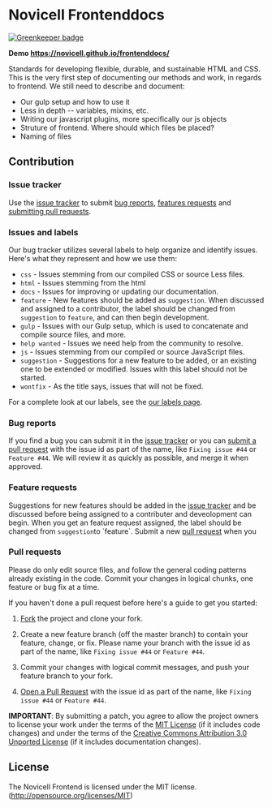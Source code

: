 # Novicell Frontenddocs

[![Greenkeeper badge](https://badges.greenkeeper.io/Novicell/frontenddocs.svg)](https://greenkeeper.io/)

**Demo https://novicell.github.io/frontenddocs/**

Standards for developing flexible, durable, and sustainable HTML and CSS.
This is the very first step of documenting our methods and work, in regards to frontend.
We still need to describe and document:
* Our gulp setup and how to use it
* Less in depth -- variables, mixins, etc.
* Writing our javascript plugins, more specifically our js objects
* Struture of frontend. Where should which files be placed?
* Naming of files


## Contribution

### Issue tracker

Use the [issue tracker](https://github.com/Novicell/frontenddocs/issues) to submit [bug reports](#bug-reports), [features requests](#feature-requests)
and [submitting pull requests](#pull-requests).

### Issues and labels

Our bug tracker utilizes several labels to help organize and identify issues. Here's what they represent and how we use them:

- `css` - Issues stemming from our compiled CSS or source Less files.
- `html` - Issues stemming from the html
- `docs` - Issues for improving or updating our documentation.
- `feature` - New features should be added as `suggestion`. When discussed and assigned to a contributor, the label should be changed from `suggestion` to `feature`, and can then begin development.
- `gulp` - Issues with our Gulp setup, which is used to concatenate and compile source files, and more.
- `help wanted` - Issues we need help from the community to resolve.
- `js` - Issues stemming from our compiled or source JavaScript files.
- `suggestion` - Suggestions for a new feature to be added, or an existing one to be extended or modified. Issues with this label should not be started.
- `wontfix` - As the title says, issues that will not be fixed.

For a complete look at our labels, see the [our labels page](https://github.com/Novicell/frontenddocs/labels).

### Bug reports

If you find a bug you can submit it in the [issue tracker](https://github.com/Novicell/frontenddocs/issues) or you can [submit a pull request](#pull-rquest) with the issue id as part of the name, like `Fixing issue #44` or `Feature #44`. We will review it as quickly as possible, and merge it when approved.

### Feature requests

Suggestions for new features should be added in the [issue tracker](https://github.com/Novicell/frontenddocs/issues) and be discussed before being assigned to a contributer and deveolopment can begin. 
When you get an feature request assigned, the label should be changed from `suggestion`to ´feature`. Submit a new [pull request](#pull-rquest) when you

### Pull requests

Please do only edit source files, and follow the general coding patterns already existing in the code. Commit your changes in logical chunks, one feature or bug fix at a time.

If you haven't done a pull request before here's a guide to get you started:

1. [Fork](https://help.github.com/fork-a-repo/) the project and clone your fork.

2. Create a new feature branch (off the master branch) to contain your feature, change, or fix.
   Please name your branch with the issue id as part of the name, like `Fixing issue #44` or `Feature #44`.

3. Commit your changes with logical commit messages, and push your feature branch to your fork.

4. [Open a Pull Request](https://help.github.com/articles/using-pull-requests/)
    with the issue id as part of the name, like `Fixing issue #44` or `Feature #44`.

**IMPORTANT**: By submitting a patch, you agree to allow the project owners to
license your work under the terms of the [MIT License](LICENSE) (if it
includes code changes) and under the terms of the
[Creative Commons Attribution 3.0 Unported License](docs/LICENSE)
(if it includes documentation changes).


## License

The Novicell Frontend is licensed under the MIT license. (http://opensource.org/licenses/MIT)
